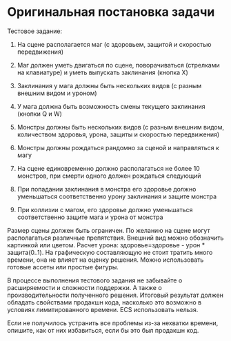 # Оригинальная постановка задачи

Тестовое задание:

1. На сцене располагается маг (с здоровьем, защитой и скоростью передвижения)
2. Маг должен уметь двигаться по сцене, поворачиваться (стрелками на клавиатуре) и уметь выпускать заклинания (кнопка X)
3. Заклинания у мага должны быть нескольких видов (с разным внешним видом и уроном)
4. У мага должна быть возможность смены текущего заклинания (кнопки Q и W)

1. Монстры должны быть нескольких видов (с разным внешним видом, количеством здоровья, урона, защиты и скоростью передвижения)
2. Монстры должны рождаться рандомно за сценой и направляться к магу
3. На сцене единовременно должно располагаться не более 10 монстров, при смерти одного должен рождаться следующий
4. При попадании заклинания в монстра его здоровье должно уменьшаться соответственно урону заклинания и защите монстра
5. При коллизии с магом, его здоровье должно уменьшаться соответственно защите мага и урона от монстра

Размер сцены должен быть ограничен.
По желанию на сцене могут располагаться различные препятствия.
Внешний вид можно обозначить картинкой или цветом.
Расчет урона: здоровье=здоровье - урон * защита(0..1).
На графическую составляющую не стоит тратить много времени, она не влияет на оценку решения. Можно использовать готовые ассеты или простые фигуры.

В процессе выполнения тестового задания не забывайте о расширяемости и сложности поддержки. А также о производительности полученного решения. Итоговый результат должен обладать свойствами продакшн кода, насколько это возможно в условиях лимитированного времени. ECS использовать нельзя.

Если не получилось устранить все проблемы из-за нехватки времени, опишите, как от них избавиться, если бы это был продакшн код.
